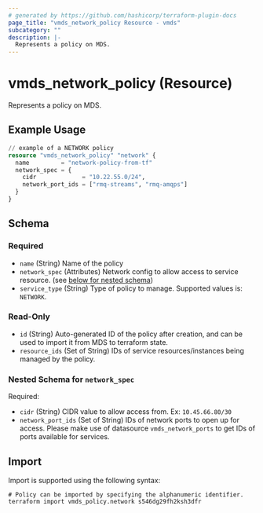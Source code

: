 ```yaml
---
# generated by https://github.com/hashicorp/terraform-plugin-docs
page_title: "vmds_network_policy Resource - vmds"
subcategory: ""
description: |-
  Represents a policy on MDS.
---
```


# vmds_network_policy (Resource)

Represents a policy on MDS.

## Example Usage

```terraform
// example of a NETWORK policy
resource "vmds_network_policy" "network" {
  name         = "network-policy-from-tf"
  network_spec = {
    cidr             = "10.22.55.0/24",
    network_port_ids = ["rmq-streams", "rmq-amqps"]
  }
}
```

<!-- schema generated by tfplugindocs -->
## Schema

### Required

- `name` (String) Name of the policy
- `network_spec` (Attributes) Network config to allow access to service resource. (see [below for nested schema](#nestedatt--network_spec))
- `service_type` (String) Type of policy to manage. Supported values is:  `NETWORK`.

### Read-Only

- `id` (String) Auto-generated ID of the policy after creation, and can be used to import it from MDS to terraform state.
- `resource_ids` (Set of String) IDs of service resources/instances being managed by the policy.

<a id="nestedatt--network_spec"></a>
### Nested Schema for `network_spec`

Required:

- `cidr` (String) CIDR value to allow access from. Ex: `10.45.66.80/30`
- `network_port_ids` (Set of String) IDs of network ports to open up for access. Please make use of datasource `vmds_network_ports` to get IDs of ports available for services.

## Import

Import is supported using the following syntax:

```shell
# Policy can be imported by specifying the alphanumeric identifier.
terraform import vmds_policy.network s546dg29fh2ksh3dfr
```
